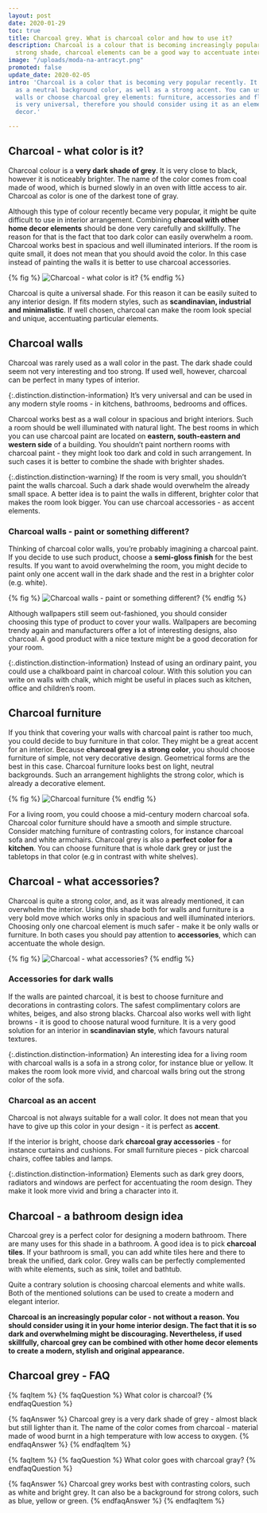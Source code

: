 ```yaml
---
layout: post
date: 2020-01-29
toc: true
title: Charcoal grey. What is charcoal color and how to use it?
description: Charcoal is a colour that is becoming increasingly popular. Being a pretty
  strong shade, charcoal elements can be a good way to accentuate interior design.
image: "/uploads/moda-na-antracyt.png"
promoted: false
update_date: 2020-02-05
intro: 'Charcoal is a color that is becoming very popular recently. It can be used
  as a neutral background color, as well as a strong accent. You can use it to paint
  walls or choose charcoal grey elements: furniture, accessories and flooring. Charcoal
  is very universal, therefore you should consider using it as an element of home
  decor.'

---
```

## Charcoal - what color is it?

Charcoal colour is a **very dark shade of grey**. It is very close to black, however it is noticeably brighter. The name of the color comes from coal made of wood, which is burned slowly in an oven with little access to air. Charcoal as color is one of the darkest tone of gray.

Although this type of colour recently became very popular, it might be quite difficult to use in interior arrangement. Combining **charcoal with other home decor elements** should be done very carefully and skillfully. The reason for that is the fact that too dark color can easily overwhelm a room. Charcoal works best in spacious and well illuminated interiors. If the room is quite small, it does not mean that you should avoid the color. In this case instead of painting the walls it is better to use charcoal accessories.

{% fig %}
![Charcoal - what color is it?](/uploads/antracyt-co-to-za-kolor.jpg "Charcoal - what color is it?")
{% endfig %}

Charcoal is quite a universal shade. For this reason it can be easily suited to any interior design. If fits modern styles, such as **scandinavian, industrial and minimalistic**. If well chosen, charcoal can make the room look special and unique, accentuating particular elements.

## Charcoal walls

Charcoal was rarely used as a wall color in the past. The dark shade could seem not very interesting and too strong. If used well, however, charcoal can be perfect in many types of interior.

{:.distinction.distinction-information}
It’s very universal and can be used in any modern style rooms - in kitchens, bathrooms, bedrooms and offices.

Charcoal works best as a wall colour in spacious and bright interiors. Such a room should be well illuminated with natural light. The best rooms in which you can use charcoal paint are located on **eastern, south-eastern and western side** of a building. You shouldn’t paint northern rooms with charcoal paint - they might look too dark and cold in such arrangement. In such cases it is better to combine the shade with brighter shades.

{:.distinction.distinction-warning}
If the room is very small, you shouldn’t paint the walls charcoal. Such a dark shade would overwhelm the already small space. A better idea is to paint the walls in different, brighter color that makes the room look bigger. You can use charcoal accessories - as accent elements.

### Charcoal walls - paint or something different?

Thinking of charcoal color walls, you’re probably imagining a charcoal paint. If you decide to use such product, choose a **semi-gloss finish** for the best results. If you want to avoid overwhelming the room, you might decide to paint only one accent wall in the dark shade and the rest in a brighter color (e.g. white).

{% fig %}
![Charcoal walls - paint or something different?](/uploads/kolor-antracytowy-jak-pokryc-sciany.jpg "Charcoal walls - paint or something different?")
{% endfig %}

Although wallpapers still seem out-fashioned, you should consider choosing this type of product to cover your walls. Wallpapers are becoming trendy again and manufacturers offer a lot of interesting designs, also charcoal. A good product with a nice texture might be a good decoration for your room.

{:.distinction.distinction-information}
Instead of using an ordinary paint, you could use a chalkboard paint in charcoal colour. With this solution you can write on walls with chalk, which might be useful in places such as kitchen, office and children’s room.

## Charcoal furniture

If you think that covering your walls with charcoal paint is rather too much, you could decide to buy furniture in that color. They might be a great accent for an interior. Because **charcoal grey is a strong color**, you should choose furniture of simple, not very decorative design. Geometrical forms are the best in this case. Charcoal furniture looks best on light, neutral backgrounds. Such an arrangement highlights the strong color, which is already a decorative element.

{% fig %}
![Charcoal furniture](/uploads/meble-w-kolorze-antracytu.jpg "Charcoal furniture")
{% endfig %}

For a living room, you could choose a mid-century modern charcoal sofa. Charcoal color furniture should have a smooth and simple structure. Consider matching furniture of contrasting colors, for instance charcoal sofa and white armchairs. Charcoal grey is also a **perfect color for a kitchen**. You can choose furniture that is whole dark grey or just the tabletops in that color (e.g in contrast with white shelves).

## Charcoal - what accessories?

Charcoal is quite a strong color, and, as it was already mentioned, it can overwhelm the interior. Using this shade both for walls and furniture is a very bold move which works only in spacious and well illuminated interiors. Choosing only one charcoal element is much safer - make it be only walls or furniture. In both cases you should pay attention to **accessories**, which can accentuate the whole design.

{% fig %}
![Charcoal - what accessories?](/uploads/antracyt-jakie-dodatki.jpg "Charcoal - what accessories?")
{% endfig %}

### Accessories for dark walls

If the walls are painted charcoal, it is best to choose furniture and decorations in contrasting colors. The safest complimentary colors are whites, beiges, and also strong blacks. Charcoal also works well with light browns - it is good to choose natural wood furniture. It is a very good solution for an interior in **scandinavian style**, which favours natural textures.

{:.distinction.distinction-information}
An interesting idea for a living room with charcoal walls is a sofa in a strong color, for instance blue or yellow. It makes the room look more vivid, and charcoal walls bring out the strong color of the sofa.

### Charcoal as an accent

Charcoal is not always suitable for a wall color. It does not mean that you have to give up this color in your design - it is perfect as **accent**.

If the interior is bright, choose dark **charcoal gray accessories** - for instance curtains and cushions. For small furniture pieces - pick charcoal chairs, coffee tables and lamps.

{:.distinction.distinction-information}
Elements such as dark grey doors, radiators and windows are perfect for accentuating the room design. They make it look more vivid and bring a character into it.

## Charcoal - a bathroom design idea

Charcoal grey is a perfect color for designing a modern bathroom. There are many uses for this shade in a bathroom. A good idea is to pick **charcoal tiles**. If your bathroom is small, you can add white tiles here and there to break the unified, dark color. Grey walls can be perfectly complemented with white elements, such as sink, toilet and bathtub.

Quite a contrary solution is choosing charcoal elements and white walls. Both of the mentioned solutions can be used to create a modern and elegant interior.

**Charcoal is an increasingly popular color - not without a reason. You should consider using it in your home interior design. The fact that it is so dark and overwhelming might be discouraging. Nevertheless, if used skillfully, charcoal grey can be combined with other home decor elements to create a modern, stylish and original appearance.**

## Charcoal grey - FAQ

{% faqItem %}
{% faqQuestion %}
What color is charcoal?
{% endfaqQuestion %}

{% faqAnswer %}
Charcoal grey is a very dark shade of grey - almost black but still lighter than it. The name of the color comes from charcoal - material made of wood burnt in a high temperature with low access to oxygen.
{% endfaqAnswer %}
{% endfaqItem %}

{% faqItem %}
{% faqQuestion %}
What color goes with charcoal gray?
{% endfaqQuestion %}

{% faqAnswer %}
Charcoal grey works best with contrasting colors, such as white and bright grey. It can also be a background for strong colors, such as blue, yellow or green.
{% endfaqAnswer %}
{% endfaqItem %}